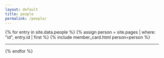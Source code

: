 ```yaml
---
layout: default
title: people
permalink: /people/
---
```


{% for entry in site.data.people %}
  {% assign person = site.pages | where: "id", entry.id | first %}
  {% include member_card.html person=person %}
    <hr class="person-divider">
{% endfor %}

<!--
### Alumni
You can load alumni from a separate list or manually add below 
<ul>
  <li>Jane Smith (PhD 2023) → Postdoc at MIT</li>
  
</ul>

-->